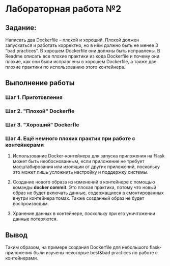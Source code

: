 # Лабораторная работа №2

## Задание:
Написать два Dockerfile – плохой и хороший. Плохой должен запускаться и работать корректно, но в нём должно быть не менее 3 “bad practices”. В хорошем Dockerfile они должны быть исправлены. В Readme описать все плохие практики из кода Dockerfile и почему они плохие, как они были исправлены в хорошем  Dockerfile, а также две плохие практики по использованию этого контейнера.

## Выполнение работы

### Шаг 1. Приготовления



### Шаг 2. "Плохой" Dockerfle



### Шаг 3. "Хороший" Dockerfle



### Шаг 4. Ещё немного плохих практик при работе с контейнерами

1. Использование Docker-контейнера для запуска приложения на Flask может быть необоснованным, если приложение не требует масштабирования или изоляции от других приложений, поскольку это может лишь усложнить настройку и поддержку системы.

2. Создание нового образа из изменений в контейнере с помощью команды **docker commit**. Это плохая практика, потому что новый образ не будет включать данные, содержащиеся в смонтированных внутри контейнера томах. Также созданный образ не будет воспроизводим. 

3. Хранение данных в контейнере, поскольку при его уничтожении данные потеряются.

## Вывод

Таким образом, на примере создания Dockerfile для небольшого flask-приложения были изучены некоторые best&bad practices по работе с контейнерами. 

